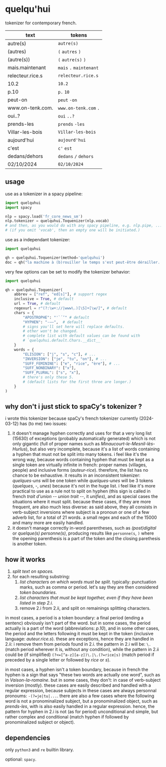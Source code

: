 quelqu'hui
==========

tokenizer for contemporary french.

| text                    | tokens                      |
| ----------------------- | --------------------------- |
| autre(s)                | `autre(s)`                  |
| (autres)                | `(` `autres` `)`            |
| (autre(s))              | `(` `autre(s)` `)`          |
| mais.maintenant         | `mais` `.` `maintenant`     |
| relecteur.rice.s        | `relecteur.rice.s`          |
| 10.2                    | `10.2`                      |
| p.10                    | `p.` `10`                   |
| peut-on                 | `peut` `-on`                |
| www<area/>.on-tenk.com. | `www.on-tenk.com` `.`       |
| oui..?                  | `oui` `..?`                 |
| prends-les              | `prends` `-les`             |
| Villar-les-bois         | `Villar-les-bois`           |
| aujourd'hui             | `aujourd'hui`               |
| c'est                   | `c'` `est`                  |
| dedans/dehors           | `dedans` `/` `dehors`       |
| 02/10/2024              | `02/10/2024`                |

usage
-----

use as a tokenizer in a spacy pipeline:

```python
import quelquhui
import spacy

nlp = spacy.load('fr_core_news_sm')
nlp.tokenizer = quelquhui.Toquenizer(nlp.vocab)
# and then, as you would do with any spacy pipeline, e.g. nlp.pipe, ...
# (if you omit 'vocab', then an empty one will be initiated.)
```

use as a independant tokenizer:

```python
import quelquhui

qh = quelquhui.Toquenizer(method='quelquhui')
doc = qh("la machine à (b)rouiller le temps s'est peut-être dérailler...")
```

very few options can be set to modify the tokenizer behavior:

```python
import quelquhui

qh = quelquhui.Toquenizer(
    abbrev = ["ref", "ed[s]"], # support regex
    inclusive = True, # default
    url = True, # default
    regexurl = r"(?:\w+://|www\.)[\S]+[\w/]", # default
    chars = {
        "APOSTROPHE": "'`´’" # default
        "HYPHEN": "-–—",  # default
        # signs you'll set here will replace defaults.
        # other won't be changed.
        # complete list with default values can be found with
        # `quelquhui.default.Chars.__dict__`
    }
    words = {
        "ELISION": ["j", "s", "c"], # ...
        "INVERSION": ["je", "tu", "on"], # ...
        "SUFF_FEMININE": ["e", "rice", "ère"], # ...
        "SUFF_NONBINARY": ["x"],
        "SUFF_PLURAL": ["s", "x"],
        # there's only these 5. 
        # (default lists for the first three are longer.)
    }
)
```

why don't i just stick to spaCy's tokenizer ?
---------------------------------------------

i wrote this tokenizer because spaCy's french tokenizer currently (2024-03-12) has (to me) two issues:

1. it doesn't manage hyphen correctly and uses for that a very long list (15630) of exceptions (probably automatically generated) which is not only gigantic (full of proper names such as _Minaucourt-le-Mesnil-lès-Hurlus_), but also very incomplete, because it's a list of words containing a hyphen that must not be split into many tokens. i feel like it's the wrong way, because words containing hyphen that must be kept as a single token are virtually infinite in french: proper names (villages, people) and inclusive forms (_auteur-rice_). therefore, the list has no chance to be exhaustive. it results in an inconsistent tokenizer: _quelques-uns_ will be one token while _quelques-unes_ will be 3 tokens (_quelques_, _-_, _unes_) because it's not in the huge list. i feel like it's more practical to use as a rule not to split on hyphen (this sign is called in french _trait d'union_ -- _union trait_ --, it _unifies_), and as special cases the situations where it must split. because these cases, if they are more frequent, are also much less diverse: as said above, they all consists in verb-subject inversions where subject is a pronoun or one of a few adverb list, for a total of 21 words. a small regex and each of the 15000 and many more are easily handled.
2. it doesn't manage correctly in-word parentheses, such as _(post)digital_ or _quelque(s) personne(s)_, producing results like `personne(s`, `)` where the opening parenthesis is a part of the token and the closing parethesis is another token.

how it works
------------

1. _split text on spaces._
2. for each resulting substring:
    1. _list characters on which words must be split_. typically: punctuation marks, such as comma or period. let's say they are then considered _token boundaries_.
    2. _list characters that must be kept together, even if they have been listed in step 2.i_.
    3. remove 2.i from 2.ii, and split on remainings splitting characters.

in most cases, a period is a token boundary: a final period (ending a sentenc) obviously isn't part of the word. but in some cases, the period actually is a part of the word (abbreviations: _p.10_), and in some other cases, the period and the letters following it must be kept in the token (inclusive language: _auteur.rice.s_). these are exceptions, hence they are handled in 2.ii: i remove them from periods found in 2.i. the pattern in 2.i will be: `\.` (match period wherever it is, without any condition), while the pattern in 2.ii could be (if simplified) `(?<=[^a-z][a-z])\.|\.(?=rice|s)` (match period if preceded by a single letter or followed by _rice_ or _s_).

in most cases, a hyphen isn't a token boundary, because in french the hyphen is a sign that says "these two words are actually one word", such as in _Vaison-la-romaine_. but in some cases, they don't: in case of verb-subject inversion (mostly). these cases are easily described and handled with a regular expression, because subjects in these cases are always personnal pronoums: `-(?=je|tu|...`. there are also a few cases where the following word is not a pronominalized subject, but a pronominalized object, such as _prends-les_, with is also easily handled in a regular expression. hence, the pattern for hyphen in 2.i is not (as for period) unconditional and simple, but rather complex and conditional (match hyphen if followed by pronominalized subject or object).

dependencies
------------

only `python3` and `re` builtin library.

optional: `spacy`.
